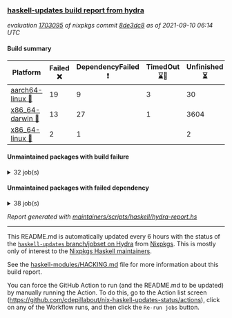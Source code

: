 ### [haskell-updates build report from hydra](https://hydra.nixos.org/jobset/nixpkgs/haskell-updates)
*evaluation [1703095](https://hydra.nixos.org/eval/1703095) of nixpkgs commit [8de3dc8](https://github.com/NixOS/nixpkgs/commits/8de3dc884ccc0c58fc3e52c5de4f3b79b0d9d9c4) as of 2021-09-10 06:14 UTC*
#### Build summary

 | Platform | Failed :x: | DependencyFailed :heavy_exclamation_mark: | TimedOut :hourglass::no_entry_sign: | Unfinished :hourglass_flowing_sand: | Success :heavy_check_mark: | 
 | --- | --- | --- | --- | --- | --- | 
 | [aarch64-linux :iphone:](https://hydra.nixos.org/eval/1703095?filter=.aarch64-linux) | 19 | 9 | 3 | 30 | 6683 | 
 | [x86_64-darwin :apple:](https://hydra.nixos.org/eval/1703095?filter=.x86_64-darwin) | 13 | 27 | 1 | 3604 | 3068 | 
 | [x86_64-linux :penguin:](https://hydra.nixos.org/eval/1703095?filter=.x86_64-linux) | 2 | 1 |  | 2 | 6770 | 
#### Unmaintained packages with build failure
<details><summary>32 job(s) </summary>

- [ ] [[:iphone::heavy_check_mark:]](https://hydra.nixos.org/build/152507340) [[:apple::x:]](https://hydra.nixos.org/build/152492362) [[:penguin::heavy_check_mark:]](https://hydra.nixos.org/build/152507652) [haskellPackages.FractalArt](https://hydra.nixos.org/eval/1703095?filter=haskellPackages.FractalArt) 
- [ ] [[:iphone::x:]](https://hydra.nixos.org/build/152509575) [[:apple::hourglass_flowing_sand:]](https://hydra.nixos.org/build/152508639) [[:penguin::heavy_check_mark:]](https://hydra.nixos.org/build/152494069) [haskellPackages.HsASA](https://hydra.nixos.org/eval/1703095?filter=haskellPackages.HsASA) 
- [ ] [[:iphone::x:]](https://hydra.nixos.org/build/152502435) [[:apple::hourglass_flowing_sand:]](https://hydra.nixos.org/build/152509590) [[:penguin::heavy_check_mark:]](https://hydra.nixos.org/build/152504373) [haskellPackages.OrderedBits](https://hydra.nixos.org/eval/1703095?filter=haskellPackages.OrderedBits) 
- [ ] [[:iphone::x:]](https://hydra.nixos.org/build/152502729) [[:apple::hourglass_flowing_sand:]](https://hydra.nixos.org/build/152508851) [[:penguin::heavy_check_mark:]](https://hydra.nixos.org/build/152507620) [haskellPackages.accelerate-llvm](https://hydra.nixos.org/eval/1703095?filter=haskellPackages.accelerate-llvm) 
- [ ] [[:iphone::x:]](https://hydra.nixos.org/build/152506339) [[:apple::heavy_check_mark:]](https://hydra.nixos.org/build/152493553) [[:penguin::heavy_check_mark:]](https://hydra.nixos.org/build/152500978) [haskellPackages.cdar-mBound](https://hydra.nixos.org/eval/1703095?filter=haskellPackages.cdar-mBound) 
- [ ] [[:iphone::heavy_check_mark:]](https://hydra.nixos.org/build/152492258) [[:apple::x:]](https://hydra.nixos.org/build/152495683) [[:penguin::heavy_check_mark:]](https://hydra.nixos.org/build/152502834) [haskellPackages.di-core](https://hydra.nixos.org/eval/1703095?filter=haskellPackages.di-core) 
- [ ] [[:iphone::heavy_check_mark:]](https://hydra.nixos.org/build/152509168) [[:apple::x:]](https://hydra.nixos.org/build/152494561) [[:penguin::heavy_check_mark:]](https://hydra.nixos.org/build/152509478) [haskellPackages.discount](https://hydra.nixos.org/eval/1703095?filter=haskellPackages.discount) 
- [ ] [[:iphone::heavy_check_mark:]](https://hydra.nixos.org/build/152511281) [[:apple::hourglass_flowing_sand:]](https://hydra.nixos.org/build/152503783) [[:penguin::x:]](https://hydra.nixos.org/build/152492488) [haskellPackages.dormouse-uri](https://hydra.nixos.org/eval/1703095?filter=haskellPackages.dormouse-uri) 
- [ ] [[:iphone::x:]](https://hydra.nixos.org/build/152510217) [[:apple::x:]](https://hydra.nixos.org/build/152511087) [[:penguin::heavy_check_mark:]](https://hydra.nixos.org/build/152492512) [haskellPackages.easytensor](https://hydra.nixos.org/eval/1703095?filter=haskellPackages.easytensor) 
- [ ] [[:iphone::heavy_check_mark:]](https://hydra.nixos.org/build/152492340) [[:apple::x:]](https://hydra.nixos.org/build/152503115) [[:penguin::heavy_check_mark:]](https://hydra.nixos.org/build/152492253) [haskellPackages.exinst](https://hydra.nixos.org/eval/1703095?filter=haskellPackages.exinst) 
- [ ] [[:iphone::x:]](https://hydra.nixos.org/build/152502685) [[:apple::hourglass_flowing_sand:]](https://hydra.nixos.org/build/152499222) [[:penguin::heavy_check_mark:]](https://hydra.nixos.org/build/152499417) [haskellPackages.freetype2](https://hydra.nixos.org/eval/1703095?filter=haskellPackages.freetype2) 
- [ ] [[:iphone::x:]](https://hydra.nixos.org/build/152508115) [[:penguin::heavy_check_mark:]](https://hydra.nixos.org/build/152505073) [haskellPackages.gnome-keyring](https://hydra.nixos.org/eval/1703095?filter=haskellPackages.gnome-keyring) 
- [ ] [[:iphone::heavy_check_mark:]](https://hydra.nixos.org/build/152509449) [[:apple::x:]](https://hydra.nixos.org/build/152491474) [[:penguin::heavy_check_mark:]](https://hydra.nixos.org/build/152496717) [haskellPackages.gtk-traymanager](https://hydra.nixos.org/eval/1703095?filter=haskellPackages.gtk-traymanager) 
- [ ] [[:iphone::heavy_check_mark:]](https://hydra.nixos.org/build/152491448) [[:apple::x:]](https://hydra.nixos.org/build/152492993) [[:penguin::heavy_check_mark:]](https://hydra.nixos.org/build/152509316) [haskellPackages.highlight](https://hydra.nixos.org/eval/1703095?filter=haskellPackages.highlight) 
- [ ] [[:iphone::x:]](https://hydra.nixos.org/build/152502960) [[:apple::hourglass_flowing_sand:]](https://hydra.nixos.org/build/152496910) [[:penguin::heavy_check_mark:]](https://hydra.nixos.org/build/152509476) [haskellPackages.hq](https://hydra.nixos.org/eval/1703095?filter=haskellPackages.hq) 
- [ ] [[:iphone::heavy_check_mark:]](https://hydra.nixos.org/build/152508595) [[:apple::x:]](https://hydra.nixos.org/build/152495872) [[:penguin::heavy_check_mark:]](https://hydra.nixos.org/build/152495263) [haskellPackages.keep-alive](https://hydra.nixos.org/eval/1703095?filter=haskellPackages.keep-alive) 
- [ ] [[:iphone::x:]](https://hydra.nixos.org/build/152510579) [[:apple::heavy_check_mark:]](https://hydra.nixos.org/build/152494298) [[:penguin::heavy_check_mark:]](https://hydra.nixos.org/build/152497045) [haskellPackages.libBF](https://hydra.nixos.org/eval/1703095?filter=haskellPackages.libBF) 
- [ ] [[:iphone::x:]](https://hydra.nixos.org/build/152492818) [[:apple::hourglass_flowing_sand:]](https://hydra.nixos.org/build/152509719) [[:penguin::heavy_check_mark:]](https://hydra.nixos.org/build/152511494) [haskellPackages.long-double](https://hydra.nixos.org/eval/1703095?filter=haskellPackages.long-double) 
- [ ] [[:iphone::x:]](https://hydra.nixos.org/build/152502821) [[:apple::heavy_check_mark:]](https://hydra.nixos.org/build/152493209) [[:penguin::heavy_check_mark:]](https://hydra.nixos.org/build/152505517) [haskellPackages.nlopt-haskell](https://hydra.nixos.org/eval/1703095?filter=haskellPackages.nlopt-haskell) 
- [ ] [[:iphone::x:]](https://hydra.nixos.org/build/152491607) [[:apple::hourglass_flowing_sand:]](https://hydra.nixos.org/build/152502926) [[:penguin::heavy_check_mark:]](https://hydra.nixos.org/build/152494423) [haskellPackages.picosat](https://hydra.nixos.org/eval/1703095?filter=haskellPackages.picosat) 
- [ ] [[:iphone::x:]](https://hydra.nixos.org/build/152500434) [[:apple::heavy_check_mark:]](https://hydra.nixos.org/build/152496200) [[:penguin::heavy_check_mark:]](https://hydra.nixos.org/build/152497792) [haskellPackages.poker](https://hydra.nixos.org/eval/1703095?filter=haskellPackages.poker) 
- [ ] [[:iphone::x:]](https://hydra.nixos.org/build/152503929) [[:apple::heavy_check_mark:]](https://hydra.nixos.org/build/152508321) [[:penguin::heavy_check_mark:]](https://hydra.nixos.org/build/152493225) [haskellPackages.ptr-poker](https://hydra.nixos.org/eval/1703095?filter=haskellPackages.ptr-poker) 
- [ ] [[:iphone::heavy_check_mark:]](https://hydra.nixos.org/build/152505368) [[:apple::x:]](https://hydra.nixos.org/build/152508856) [[:penguin::heavy_check_mark:]](https://hydra.nixos.org/build/152495663) [haskellPackages.sdp](https://hydra.nixos.org/eval/1703095?filter=haskellPackages.sdp) 
- [ ] [[:iphone::x:]](https://hydra.nixos.org/build/152501409) [[:apple::hourglass_flowing_sand:]](https://hydra.nixos.org/build/152501555) [[:penguin::x:]](https://hydra.nixos.org/build/152504612) [haskellPackages.servant-benchmark](https://hydra.nixos.org/eval/1703095?filter=haskellPackages.servant-benchmark) 
- [ ] [[:iphone::heavy_check_mark:]](https://hydra.nixos.org/build/152500539) [[:apple::x:]](https://hydra.nixos.org/build/152504061) [[:penguin::heavy_check_mark:]](https://hydra.nixos.org/build/152506760) [haskellPackages.thyme](https://hydra.nixos.org/eval/1703095?filter=haskellPackages.thyme) 
- [ ] [[:iphone::x:]](https://hydra.nixos.org/build/152503252) [[:apple::hourglass_flowing_sand:]](https://hydra.nixos.org/build/152502903) [[:penguin::heavy_check_mark:]](https://hydra.nixos.org/build/152502223) [haskellPackages.type-natural](https://hydra.nixos.org/eval/1703095?filter=haskellPackages.type-natural) 
- [ ] [[:iphone::heavy_check_mark:]](https://hydra.nixos.org/build/152505279) [[:apple::x:]](https://hydra.nixos.org/build/152511356) [[:penguin::heavy_check_mark:]](https://hydra.nixos.org/build/152495443) [haskellPackages.tz](https://hydra.nixos.org/eval/1703095?filter=haskellPackages.tz) 
- [ ] [[:iphone::x:]](https://hydra.nixos.org/build/152504919) [[:apple::heavy_check_mark:]](https://hydra.nixos.org/build/152497417) [[:penguin::heavy_check_mark:]](https://hydra.nixos.org/build/152495249) [haskellPackages.unicode-properties](https://hydra.nixos.org/eval/1703095?filter=haskellPackages.unicode-properties) 
- [ ] [[:iphone::x:]](https://hydra.nixos.org/build/152494030) [[:apple::hourglass_flowing_sand:]](https://hydra.nixos.org/build/152500501) [[:penguin::heavy_check_mark:]](https://hydra.nixos.org/build/152500564) [haskellPackages.wiringPi](https://hydra.nixos.org/eval/1703095?filter=haskellPackages.wiringPi) 
- [ ] [[:iphone::x:]](https://hydra.nixos.org/build/152511483) [[:apple::hourglass_flowing_sand:]](https://hydra.nixos.org/build/152504139) [[:penguin::heavy_check_mark:]](https://hydra.nixos.org/build/152497474) [haskellPackages.x86-64bit](https://hydra.nixos.org/eval/1703095?filter=haskellPackages.x86-64bit) 
- [ ] [[:iphone::heavy_check_mark:]](https://hydra.nixos.org/build/152494292) [[:apple::x:]](https://hydra.nixos.org/build/152491427) [[:penguin::heavy_check_mark:]](https://hydra.nixos.org/build/152497933) [haskellPackages.xmonad-utils](https://hydra.nixos.org/eval/1703095?filter=haskellPackages.xmonad-utils) 
- [ ] [[:iphone::heavy_check_mark:]](https://hydra.nixos.org/build/152505919) [[:apple::x:]](https://hydra.nixos.org/build/152491853) [[:penguin::heavy_check_mark:]](https://hydra.nixos.org/build/152496332) [haskellPackages.zot](https://hydra.nixos.org/eval/1703095?filter=haskellPackages.zot) 
</details>

#### Unmaintained packages with failed dependency
<details><summary>38 job(s) </summary>

- [ ] [[:iphone::heavy_exclamation_mark:]](https://hydra.nixos.org/build/152500394) [[:apple::hourglass_flowing_sand:]](https://hydra.nixos.org/build/152511009) [[:penguin::heavy_check_mark:]](https://hydra.nixos.org/build/152500631) [haskellPackages.PrimitiveArray](https://hydra.nixos.org/eval/1703095?filter=haskellPackages.PrimitiveArray) 
- [ ] [[:iphone::heavy_check_mark:]](https://hydra.nixos.org/build/152501750) [[:apple::heavy_exclamation_mark:]](https://hydra.nixos.org/build/152492861) [[:penguin::heavy_check_mark:]](https://hydra.nixos.org/build/152495311) [haskellPackages.antiope-es](https://hydra.nixos.org/eval/1703095?filter=haskellPackages.antiope-es) 
- [ ] [[:iphone::heavy_check_mark:]](https://hydra.nixos.org/build/152493386) [[:apple::heavy_exclamation_mark:]](https://hydra.nixos.org/build/152503462) [[:penguin::heavy_check_mark:]](https://hydra.nixos.org/build/152499387) [haskellPackages.di](https://hydra.nixos.org/eval/1703095?filter=haskellPackages.di) 
- [ ] [[:iphone::heavy_check_mark:]](https://hydra.nixos.org/build/152497856) [[:apple::heavy_exclamation_mark:]](https://hydra.nixos.org/build/152496862) [[:penguin::heavy_check_mark:]](https://hydra.nixos.org/build/152497725) [haskellPackages.di-df1](https://hydra.nixos.org/eval/1703095?filter=haskellPackages.di-df1) 
- [ ] [[:iphone::heavy_check_mark:]](https://hydra.nixos.org/build/152496099) [[:apple::heavy_exclamation_mark:]](https://hydra.nixos.org/build/152496974) [[:penguin::heavy_check_mark:]](https://hydra.nixos.org/build/152493467) [haskellPackages.di-handle](https://hydra.nixos.org/eval/1703095?filter=haskellPackages.di-handle) 
- [ ] [[:iphone::heavy_check_mark:]](https://hydra.nixos.org/build/152500400) [[:apple::heavy_exclamation_mark:]](https://hydra.nixos.org/build/152511394) [[:penguin::heavy_check_mark:]](https://hydra.nixos.org/build/152496702) [haskellPackages.di-monad](https://hydra.nixos.org/eval/1703095?filter=haskellPackages.di-monad) 
- [ ] [[:iphone::heavy_check_mark:]](https://hydra.nixos.org/build/152511265) [[:apple::hourglass_flowing_sand:]](https://hydra.nixos.org/build/152504863) [[:penguin::heavy_exclamation_mark:]](https://hydra.nixos.org/build/152504352) [haskellPackages.dormouse-client](https://hydra.nixos.org/eval/1703095?filter=haskellPackages.dormouse-client) 
- [ ] [[:iphone::heavy_exclamation_mark:]](https://hydra.nixos.org/build/152498207) [[:apple::heavy_exclamation_mark:]](https://hydra.nixos.org/build/152493990) [[:penguin::heavy_check_mark:]](https://hydra.nixos.org/build/152509749) [haskellPackages.easytensor-vulkan](https://hydra.nixos.org/eval/1703095?filter=haskellPackages.easytensor-vulkan) 
- [ ] [[:iphone::heavy_check_mark:]](https://hydra.nixos.org/build/152501942) [[:apple::heavy_exclamation_mark:]](https://hydra.nixos.org/build/152497128) [[:penguin::heavy_check_mark:]](https://hydra.nixos.org/build/152510583) [haskellPackages.exinst-aeson](https://hydra.nixos.org/eval/1703095?filter=haskellPackages.exinst-aeson) 
- [ ] [[:iphone::heavy_check_mark:]](https://hydra.nixos.org/build/152501873) [[:apple::heavy_exclamation_mark:]](https://hydra.nixos.org/build/152495699) [[:penguin::heavy_check_mark:]](https://hydra.nixos.org/build/152509135) [haskellPackages.exinst-bytes](https://hydra.nixos.org/eval/1703095?filter=haskellPackages.exinst-bytes) 
- [ ] [[:iphone::heavy_check_mark:]](https://hydra.nixos.org/build/152491769) [[:apple::heavy_exclamation_mark:]](https://hydra.nixos.org/build/152506553) [[:penguin::heavy_check_mark:]](https://hydra.nixos.org/build/152501312) [haskellPackages.exinst-cereal](https://hydra.nixos.org/eval/1703095?filter=haskellPackages.exinst-cereal) 
- [ ] [[:iphone::heavy_check_mark:]](https://hydra.nixos.org/build/152505529) [[:apple::heavy_exclamation_mark:]](https://hydra.nixos.org/build/152491755) [[:penguin::heavy_check_mark:]](https://hydra.nixos.org/build/152510155) [haskellPackages.exinst-serialise](https://hydra.nixos.org/eval/1703095?filter=haskellPackages.exinst-serialise) 
- [ ] [[:iphone::heavy_check_mark:]](https://hydra.nixos.org/build/152493828) [[:apple::heavy_exclamation_mark:]](https://hydra.nixos.org/build/152505154) [[:penguin::heavy_check_mark:]](https://hydra.nixos.org/build/152493229) [haskellPackages.fastparser](https://hydra.nixos.org/eval/1703095?filter=haskellPackages.fastparser) 
- [ ] [[:iphone::heavy_exclamation_mark:]](https://hydra.nixos.org/build/152492121) [[:apple::hourglass_flowing_sand:]](https://hydra.nixos.org/build/152511108) [[:penguin::heavy_check_mark:]](https://hydra.nixos.org/build/152510872) [haskellPackages.hmatrix-nlopt](https://hydra.nixos.org/eval/1703095?filter=haskellPackages.hmatrix-nlopt) 
- [ ] [[:iphone::heavy_exclamation_mark:]](https://hydra.nixos.org/build/152499310) [[:apple::heavy_check_mark:]](https://hydra.nixos.org/build/152499498) [[:penguin::heavy_check_mark:]](https://hydra.nixos.org/build/152506043) [haskellPackages.jsonifier](https://hydra.nixos.org/eval/1703095?filter=haskellPackages.jsonifier) 
- [ ] [[:iphone::heavy_check_mark:]](https://hydra.nixos.org/build/152496139) [[:apple::heavy_exclamation_mark:]](https://hydra.nixos.org/build/152503235) [[:penguin::heavy_check_mark:]](https://hydra.nixos.org/build/152510829) [haskellPackages.keenser](https://hydra.nixos.org/eval/1703095?filter=haskellPackages.keenser) 
- [ ] [[:iphone::heavy_check_mark:]](https://hydra.nixos.org/build/152507371) [[:apple::heavy_exclamation_mark:]](https://hydra.nixos.org/build/152504525) [[:penguin::heavy_check_mark:]](https://hydra.nixos.org/build/152500279) [haskellPackages.moto](https://hydra.nixos.org/eval/1703095?filter=haskellPackages.moto) 
- [ ] [[:iphone::heavy_exclamation_mark:]](https://hydra.nixos.org/build/152494428) [[:apple::heavy_check_mark:]](https://hydra.nixos.org/build/152493925) [[:penguin::heavy_check_mark:]](https://hydra.nixos.org/build/152506582) [haskellPackages.opentelemetry-extra](https://hydra.nixos.org/eval/1703095?filter=haskellPackages.opentelemetry-extra) 
- [ ] [[:iphone::heavy_exclamation_mark:]](https://hydra.nixos.org/build/152502830) [[:apple::heavy_check_mark:]](https://hydra.nixos.org/build/152492358) [[:penguin::heavy_check_mark:]](https://hydra.nixos.org/build/152505292) [haskellPackages.opentelemetry-lightstep](https://hydra.nixos.org/eval/1703095?filter=haskellPackages.opentelemetry-lightstep) 
- [ ] [[:iphone::heavy_check_mark:]](https://hydra.nixos.org/build/152509673) [[:apple::heavy_exclamation_mark:]](https://hydra.nixos.org/build/152505819) [[:penguin::heavy_check_mark:]](https://hydra.nixos.org/build/152509847) [haskellPackages.orgmode-parse](https://hydra.nixos.org/eval/1703095?filter=haskellPackages.orgmode-parse) 
- [ ] [[:iphone::heavy_check_mark:]](https://hydra.nixos.org/build/152510670) [[:apple::heavy_exclamation_mark:]](https://hydra.nixos.org/build/152496773) [[:penguin::heavy_check_mark:]](https://hydra.nixos.org/build/152492778) [haskellPackages.orgstat](https://hydra.nixos.org/eval/1703095?filter=haskellPackages.orgstat) 
- [ ] [[:iphone::heavy_check_mark:]](https://hydra.nixos.org/build/152504785) [[:apple::heavy_exclamation_mark:]](https://hydra.nixos.org/build/152507750) [[:penguin::heavy_check_mark:]](https://hydra.nixos.org/build/152497354) [haskellPackages.postgresql-replicant](https://hydra.nixos.org/eval/1703095?filter=haskellPackages.postgresql-replicant) 
- [ ] [[:iphone::heavy_exclamation_mark:]](https://hydra.nixos.org/build/152498509) [[:apple::hourglass_flowing_sand:]](https://hydra.nixos.org/build/152507663) [[:penguin::heavy_check_mark:]](https://hydra.nixos.org/build/152505050) [haskellPackages.rounded](https://hydra.nixos.org/eval/1703095?filter=haskellPackages.rounded) 
- [ ] [[:iphone::heavy_check_mark:]](https://hydra.nixos.org/build/152501590) [[:apple::heavy_exclamation_mark:]](https://hydra.nixos.org/build/152500115) [[:penguin::heavy_check_mark:]](https://hydra.nixos.org/build/152504392) [haskellPackages.scan-metadata](https://hydra.nixos.org/eval/1703095?filter=haskellPackages.scan-metadata) 
- [ ] [[:iphone::heavy_check_mark:]](https://hydra.nixos.org/build/152502037) [[:apple::heavy_exclamation_mark:]](https://hydra.nixos.org/build/152493372) [[:penguin::heavy_check_mark:]](https://hydra.nixos.org/build/152511192) [haskellPackages.sdp-binary](https://hydra.nixos.org/eval/1703095?filter=haskellPackages.sdp-binary) 
- [ ] [[:iphone::heavy_check_mark:]](https://hydra.nixos.org/build/152511718) [[:apple::heavy_exclamation_mark:]](https://hydra.nixos.org/build/152496021) [[:penguin::heavy_check_mark:]](https://hydra.nixos.org/build/152498904) [haskellPackages.sdp-deepseq](https://hydra.nixos.org/eval/1703095?filter=haskellPackages.sdp-deepseq) 
- [ ] [[:iphone::heavy_check_mark:]](https://hydra.nixos.org/build/152507025) [[:apple::heavy_exclamation_mark:]](https://hydra.nixos.org/build/152497393) [[:penguin::heavy_check_mark:]](https://hydra.nixos.org/build/152502571) [haskellPackages.sdp-hashable](https://hydra.nixos.org/eval/1703095?filter=haskellPackages.sdp-hashable) 
- [ ] [[:iphone::heavy_check_mark:]](https://hydra.nixos.org/build/152498021) [[:apple::heavy_exclamation_mark:]](https://hydra.nixos.org/build/152507423) [[:penguin::heavy_check_mark:]](https://hydra.nixos.org/build/152508678) [haskellPackages.sdp-io](https://hydra.nixos.org/eval/1703095?filter=haskellPackages.sdp-io) 
- [ ] [[:iphone::heavy_check_mark:]](https://hydra.nixos.org/build/152502059) [[:apple::heavy_exclamation_mark:]](https://hydra.nixos.org/build/152492474) [[:penguin::heavy_check_mark:]](https://hydra.nixos.org/build/152506779) [haskellPackages.sdp-quickcheck](https://hydra.nixos.org/eval/1703095?filter=haskellPackages.sdp-quickcheck) 
- [ ] [[:iphone::heavy_check_mark:]](https://hydra.nixos.org/build/152498296) [[:apple::heavy_exclamation_mark:]](https://hydra.nixos.org/build/152501704) [[:penguin::heavy_check_mark:]](https://hydra.nixos.org/build/152495490) [haskellPackages.sdp4bytestring](https://hydra.nixos.org/eval/1703095?filter=haskellPackages.sdp4bytestring) 
- [ ] [[:iphone::heavy_check_mark:]](https://hydra.nixos.org/build/152504376) [[:apple::heavy_exclamation_mark:]](https://hydra.nixos.org/build/152496850) [[:penguin::heavy_check_mark:]](https://hydra.nixos.org/build/152494251) [haskellPackages.sdp4text](https://hydra.nixos.org/eval/1703095?filter=haskellPackages.sdp4text) 
- [ ] [[:iphone::heavy_check_mark:]](https://hydra.nixos.org/build/152509826) [[:apple::heavy_exclamation_mark:]](https://hydra.nixos.org/build/152508329) [[:penguin::heavy_check_mark:]](https://hydra.nixos.org/build/152491918) [haskellPackages.sdp4unordered](https://hydra.nixos.org/eval/1703095?filter=haskellPackages.sdp4unordered) 
- [ ] [[:iphone::heavy_check_mark:]](https://hydra.nixos.org/build/152505172) [[:apple::heavy_exclamation_mark:]](https://hydra.nixos.org/build/152501053) [[:penguin::heavy_check_mark:]](https://hydra.nixos.org/build/152491946) [haskellPackages.sdp4vector](https://hydra.nixos.org/eval/1703095?filter=haskellPackages.sdp4vector) 
- [ ] [[:iphone::heavy_exclamation_mark:]](https://hydra.nixos.org/build/152498316) [[:apple::hourglass_flowing_sand:]](https://hydra.nixos.org/build/152506815) [[:penguin::heavy_check_mark:]](https://hydra.nixos.org/build/152501573) [haskellPackages.sized](https://hydra.nixos.org/eval/1703095?filter=haskellPackages.sized) 
- [ ] [taskell](https://hydra.nixos.org/eval/1703095?filter=taskell) 
  - [[:iphone::heavy_check_mark:]](https://hydra.nixos.org/build/152506722) [[:apple::heavy_exclamation_mark:]](https://hydra.nixos.org/build/152494865) [[:penguin::heavy_check_mark:]](https://hydra.nixos.org/build/152492755) [toplevel](https://hydra.nixos.org/eval/1703095?filter=taskell)
  - [[:iphone::heavy_check_mark:]](https://hydra.nixos.org/build/152506067) [[:apple::heavy_exclamation_mark:]](https://hydra.nixos.org/build/152507643) [[:penguin::heavy_check_mark:]](https://hydra.nixos.org/build/152500061) [haskellPackages](https://hydra.nixos.org/eval/1703095?filter=haskellPackages.taskell)
- [ ] [[:iphone::heavy_exclamation_mark:]](https://hydra.nixos.org/build/152504388) [[:apple::heavy_check_mark:]](https://hydra.nixos.org/build/152496781) [[:penguin::heavy_check_mark:]](https://hydra.nixos.org/build/152496621) [haskellPackages.unicode-names](https://hydra.nixos.org/eval/1703095?filter=haskellPackages.unicode-names) 
</details>

*Report generated with [maintainers/scripts/haskell/hydra-report.hs](https://github.com/NixOS/nixpkgs/blob/haskell-updates/maintainers/scripts/haskell/hydra-report.sh)*


----------------------------------------------------------------------

This README.md is automatically updated every 6 hours with the status of the
[`haskell-updates` branch/jobset on Hydra](https://hydra.nixos.org/jobset/nixpkgs/haskell-updates)
from [Nixpkgs](https://github.com/NixOS/nixpkgs).  This is mostly only of
interest to the [Nixpkgs Haskell maintainers](https://github.com/orgs/NixOS/teams/haskell).

See the
[haskell-modules/HACKING.md](https://github.com/NixOS/nixpkgs/blob/haskell-updates/pkgs/development/haskell-modules/HACKING.md)
file for more information about this build report.

You can force the GitHub Action to run (and the README.md to be updated) by
manually running the Action.  To do this, go to the Action list screen
(https://github.com/cdepillabout/nix-haskell-updates-status/actions),
click on any of the Workflow runs, and then click the `Re-run jobs` button.
